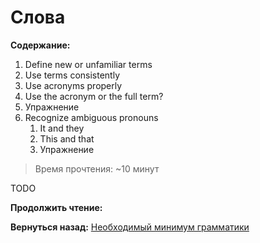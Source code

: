 # Слова

**Содержание:**
1. Define new or unfamiliar terms
2. Use terms consistently
3. Use acronyms properly
  1. Use the acronym or the full term?
  2. Упражнение
4. Recognize ambiguous pronouns
   1. It and they
   2. This and that
   3. Упражнение

> Время прочтения: ~10 минут

TODO

**Продолжить чтение:** [](./words.md)

**Вернуться назад:** [Необходимый минимум грамматики](./just-enough-grammar.md)
